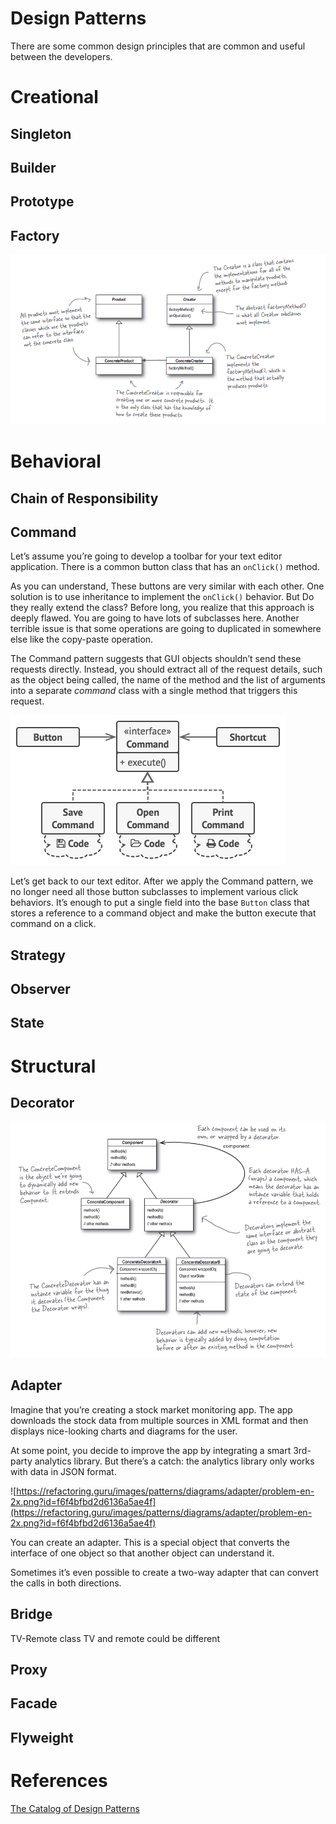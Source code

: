 # Design Patterns

There are some common design principles that are common and useful between the developers.

# Creational

## Singleton

## Builder

## Prototype

## Factory

![](Attachments/Design-Patterns/image-20240318184058901.png)

# Behavioral

## Chain of Responsibility

## Command

Let’s assume you’re going to develop a toolbar for your text editor application. There is a common button class that has an `onClick()` method.

As you can understand, These buttons are very similar with each other. One solution is to use inheritance to implement the `onClick()` behavior. But Do they really extend the class? Before long, you realize that this approach is deeply flawed. You are going to have lots of subclasses here. Another terrible issue is that some operations are going to duplicated in somewhere else like the copy-paste operation.

The Command pattern suggests that GUI objects shouldn’t send these requests directly. Instead, you should extract all of the request details, such as the object being called, the name of the method and the list of arguments into a separate *command* class with a single method that triggers this request.

![](Attachments/Design-Patterns/image-20240318184122911.png)



Let’s get back to our text editor. After we apply the Command pattern, we no longer need all those button subclasses to implement various click behaviors. It’s enough to put a single field into the base `Button` class that stores a reference to a command object and make the button execute that command on a click.

## Strategy

## Observer

## State

# Structural

## Decorator

![](Attachments/Design-Patterns/image-20240318184108361.png)

## Adapter

Imagine that you’re creating a stock market monitoring app. The app downloads the stock data from multiple sources in XML format and then displays nice-looking charts and diagrams for the user.

At some point, you decide to improve the app by integrating a smart 3rd-party analytics library. But there’s a catch: the analytics library only works with data in JSON format.

![https://refactoring.guru/images/patterns/diagrams/adapter/problem-en-2x.png?id=f6f4bfbd2d6136a5ae4f](https://refactoring.guru/images/patterns/diagrams/adapter/problem-en-2x.png?id=f6f4bfbd2d6136a5ae4f)

You can create an adapter. This is a special object that converts the interface of one object so that another object can understand it.

Sometimes it’s even possible to create a two-way adapter that can convert the calls in both directions.

## Bridge

TV-Remote class
TV and remote could be different

## Proxy

## Facade

## Flyweight

# References

[The Catalog of Design Patterns](https://refactoring.guru/design-patterns/catalog)